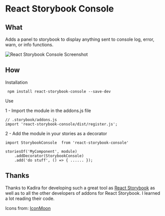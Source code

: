 React Storybook Console
===================

What
-------------
Adds a panel to storybook to display anything sent to console log, error, warn, or info functions.

![React Storybook Console Screenshot](/react-storybook-console/docs/react_storybook_console_example.png?raw=true "React Storybook Console Example")


How
-------------

Installation

 ``` npm install react-storybook-console --save-dev```

Use

1 - Import the module in the addons.js file
```
// .storybook/addons.js
import 'react-storybook-console/dist/register.js';
```

2  - Add the module in your stories as a decorator
```
import StorybookConsole  from 'react-storybook-console'

storiesOf('MyComponent', module)
    .addDecorator(StorybookConsole)
    .add('do stuff', () => { ...... });
```


Thanks
-------------
Thanks to Kadira for developing such a great tool as [React Storybook]  as well as to all the other developers of addons for React Storybook. I learned a lot reading their code.

Icons from: [IconMoon]


[React Storybook]: https://getstorybook.io/
[IconMoon]:https://icomoon.io

